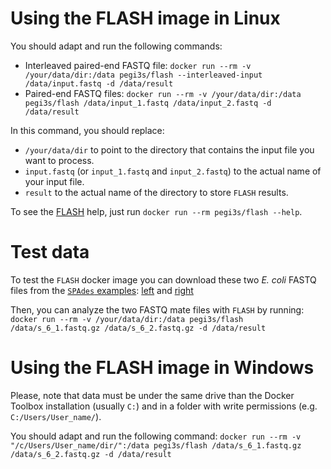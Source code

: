 # Using the FLASH image in Linux
You should adapt and run the following commands:
- Interleaved paired-end FASTQ file: `docker run --rm -v /your/data/dir:/data pegi3s/flash --interleaved-input /data/input.fastq -d /data/result`
- Paired-end FASTQ files:  `docker run --rm -v /your/data/dir:/data pegi3s/flash /data/input_1.fastq /data/input_2.fastq -d /data/result`

In this command, you should replace:
- `/your/data/dir` to point to the directory that contains the input file you want to process.
- `input.fastq` (or `input_1.fastq` and `input_2.fastq`) to the actual name of your input file.
- `result` to the actual name of the directory to store `FLASH` results.

To see the [FLASH](http://ccb.jhu.edu/software/FLASH/) help, just run `docker run --rm pegi3s/flash --help`.

# Test data

To test the `FLASH` docker image you can download these two *E. coli* FASTQ files from the [`SPAdes` examples](http://cab.spbu.ru/software/spades/#examples): [left](http://spades.bioinf.spbau.ru/spades_test_datasets/ecoli_mc/s_6_1.fastq.gz) and [right](http://spades.bioinf.spbau.ru/spades_test_datasets/ecoli_mc/s_6_2.fastq.gz)

Then, you can analyze the two FASTQ mate files with `FLASH` by running:  `docker run --rm -v /your/data/dir:/data pegi3s/flash /data/s_6_1.fastq.gz /data/s_6_2.fastq.gz -d /data/result`

# Using the FLASH image in Windows

Please, note that data must be under the same drive than the Docker Toolbox installation (usually `C:`) and in a folder with write permissions (e.g. `C:/Users/User_name/`).

You should adapt and run the following command: `docker run --rm -v "/c/Users/User_name/dir/":/data pegi3s/flash /data/s_6_1.fastq.gz /data/s_6_2.fastq.gz -d /data/result`
